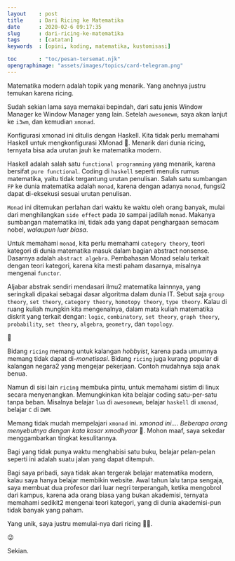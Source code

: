 ```yaml
---
layout    : post
title     : Dari Ricing ke Matematika
date      : 2020-02-6 09:17:35
slug      : dari-ricing-ke-matematika
tags      : [catatan]
keywords  : [opini, koding, matematika, kustomisasi]

toc       : "toc/pesan-tersemat.njk"
opengraphimage: "assets/images/topics/card-telegram.png"
---
```


Matematika modern adalah topik yang menarik.
Yang anehnya justru temukan karena ricing.

<!-- more -->

[//]: <> ( -- -- -- links below -- -- -- )

Sudah sekian lama saya memakai bepindah,
dari satu jenis Window Manager ke Window Manager yang lain.
Setelah `awesomewm`, saya akan lanjut ke `i3wm`, dan kemudian `xmonad`.

Konfigurasi xmonad ini ditulis dengan Haskell.
Kita tidak perlu memahami Haskell untuk mengkonfigurasi XMonad 🙂.
Menarik dari dunia ricing, ternyata bisa ada urutan jauh ke matematika modern.

Haskell adalah salah satu `functional programming` yang menarik,
karena bersifat `pure functional`.
Coding di `haskell` seperti menulis rumus matematika,
yaitu tidak tergantung urutan penulisan.
Salah satu sumbangan `FP` ke dunia matematika adalah `monad`,
karena dengan adanya `monad`,
fungsi2 dapat di-eksekusi sesuai urutan penulisan.

`Monad` ini ditemukan perlahan dari waktu ke waktu oleh orang banyak,
mulai dari menghilangkan `side effect` pada `IO` sampai jadilah `monad`.
Makanya sumbangan matematika ini,
tidak ada yang dapat penghargaan semacam nobel,
_walaupun luar biasa_.

Untuk memahami `monad`,
kita perlu memahami `category theory`,
teori kategori di dunia matematika masuk dalam bagian abstract nonsense.
Dasarnya adalah `abstract algebra`.
Pembahasan Monad selalu terkait dengan teori kategori,
karena kita mesti paham dasarnya,
misalnya mengenai `functor`.

Aljabar abstrak sendiri mendasari ilmu2 matematika lainnnya,
yang seringkali dipakai sebagai dasar algoritma dalam dunia IT.
Sebut saja `group theory`, `set theory`, `category theory`,
`homotopy theory`, `type theory`.
Kalau di ruang kuliah mungkin kita mengenalnya,
dalam mata kuliah matematika diskrit yang terkait dengan:
`logic`, `combinatory`, `set theory`, `graph theory`, `probability`,
`set theory`, `algebra`, `geometry`, dan `topology`.

🤔

Bidang `ricing` memang untuk kalangan _hobbyist_,
karena pada umumnya memang tidak dapat di-_monetisasi_.
Bidang `ricing` juga kurang popular di kalangan negara2 yang mengejar pekerjaan.
Contoh mudahnya saja anak benua.

Namun di sisi lain `ricing` membuka pintu,
untuk memahami sistim di linux secara menyenangkan.
Memungkinkan kita belajar coding satu-per-satu tanpa beban.
Misalnya belajar `lua` di `awesomewm`,
belajar `haskell` di `xmonad`,
belajar `C` di `DWM`.

Memang tidak mudah mempelajari `xmonad` ini.
_xmonad ini.... Beberapa orang menyebutnya dengan kata kasar xmodhyaar_ 🙈.
Mohon maaf, saya sekedar menggambarkan tingkat kesulitannya.

Bagi yang tidak punya waktu menghabisi satu buku,
belajar pelan-pelan seperti ini adalah suatu jalan yang dapat ditempuh.

Bagi saya pribadi,
saya tidak akan tergerak belajar matematika modern,
kalau saya hanya belajar membikin website.
Awal tahun lalu tanpa sengaja,
saya membuat dua profesor dari luar negri terperangah,
ketika mengobrol dari kampus,
karena ada orang biasa yang bukan akademisi,
ternyata memahami sedikit2 mengenai teori kategori,
yang di dunia akademisi-pun tidak banyak yang paham.

Yang unik, saya justru memulai-nya dari ricing 🤟🏽.

😜

Sekian.
